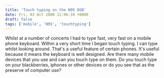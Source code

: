```yaml
---
title: 'Touch typing on the N95 8GB'
date: Fri, 03 Oct 2008 11:06:10 +0000
draft: false
tags: ['mobile', 'N95', 'touchtyping']
---
```


Whilst at a number of concerts I had to type fast, very fast on a mobile phone keyboard. Within a very short time I began touch typing. I can type whilst looking around. That's a useful feature of certain phones. It's useful because it means the keyboard is well designed. Are there many mobile devices that you use and can you touch type on them. Do you touch type on your blackberries, iphones or other devices or do you see that as the preserve of computer use?